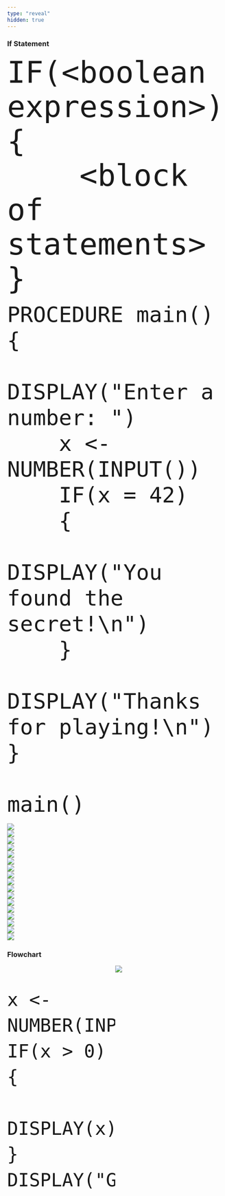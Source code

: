```yaml
---
type: "reveal"
hidden: true
---
```

<section>
    <h3>If Statement</h3>
    <pre><code style="font-size: 70px; line-height: 80px" class="language-plaintext stretch">IF(&lt;boolean expression>)
{
    &lt;block of statements>
}
</code></pre>
</section>
<section>
    <pre><code style="font-size: 50px; line-height: 60px" class="language-plaintext stretch">PROCEDURE main()
{
    DISPLAY("Enter a number: ")
    x <- NUMBER(INPUT())
    IF(x = 42)
    {
        DISPLAY("You found the secret!\n")
    }
    DISPLAY("Thanks for playing!\n")
}<br>
main()
</code></pre>
</section>
<section>
	<img class="stretch plain" src="/images/lab7/trace8_1.png">
</section>
<section>
	<img class="stretch plain" src="/images/lab7/trace8_2.png">
</section>
<section>
	<img class="stretch plain" src="/images/lab7/trace8_3.png">
</section>
<section>
	<img class="stretch plain" src="/images/lab7/trace8_4.png">
</section>
<section>
	<img class="stretch plain" src="/images/lab7/trace8_5.png">
</section>
<section>
	<img class="stretch plain" src="/images/lab7/trace8_6.png">
</section>
<section>
	<img class="stretch plain" src="/images/lab7/trace8_7.png">
</section>
<section>
	<img class="stretch plain" src="/images/lab7/trace8_8.png">
</section>
<section>
	<img class="stretch plain" src="/images/lab7/trace8_1.gif">
</section>
<section>
	<img class="stretch plain" src="/images/lab7/trace8_4.png">
</section>
<section>
	<img class="stretch plain" src="/images/lab7/trace8_9.png">
</section>
<section>
	<img class="stretch plain" src="/images/lab7/trace8_10.png">
</section>
<section>
	<img class="stretch plain" src="/images/lab7/trace8_11.png">
</section>
<section>
	<img class="stretch plain" src="/images/lab7/trace8_12.png">
</section>
<section>
	<img class="stretch plain" src="/images/lab7/trace8_13.png">
</section>
<section>
	<img class="stretch plain" src="/images/lab7/trace8_14.png">
</section>
<section>
	<img class="stretch plain" src="/images/lab7/trace8_2.gif">
</section>
<section>
    <h3>Flowchart</h3>
    <div style="float: right; width: 50%">
        <img class="stretch plain" src="/images/lab7/ifthen.png">
    </div>
    <div style="float: left; width: 50%">
                <pre class="language-plaintext stretch" style="font-size: 50px; line-height: 60px"><code>x <- NUMBER(INPUT())
IF(x > 0)
{
    DISPLAY(x)
}
DISPLAY("Goodbye")</code></pre>
    </div>
</section>